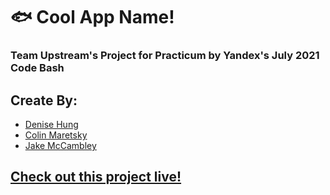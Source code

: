 # 🐟 Cool App Name!

### Team Upstream's Project for Practicum by Yandex's July 2021 Code Bash

## Create By:

- [Denise Hung](https://github.com/denisehung)
- [Colin Maretsky](https://github.com/cjmaret)
- [Jake McCambley](https://github.com/McCambley)

## [Check out this project live!](https://mccambley.github.io/team-upstream/)
